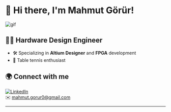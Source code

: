 # 👋 Hi there, I'm Mahmut Görür!

![gif](https://media1.giphy.com/media/qgQUggAC3Pfv687qPC/200.gif)

## 👨‍💻 Hardware Design Engineer

- 🛠️ Specializing in **Altium Designer** and **FPGA** development
- 🏓 Table tennis enthusiast

## 🌍 Connect with me

[![LinkedIn](https://img.shields.io/badge/-LinkedIn-blue?style=flat-square&logo=linkedin&logoColor=white)](https://www.linkedin.com/in/mahmutgorur/)  
✉️ mahmut.gorur0@gmail.com

---

<!--
**GitHub Stats Section (Optional)**
Uncomment below if you want to display your GitHub stats!

![Mahmut's GitHub stats](https://github-readme-stats.vercel.app/api?username=magorur&show_icons=true&theme=default)
-->
